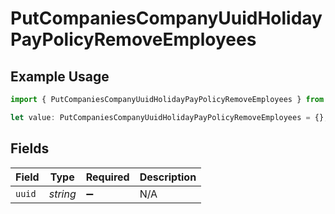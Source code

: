 # PutCompaniesCompanyUuidHolidayPayPolicyRemoveEmployees

## Example Usage

```typescript
import { PutCompaniesCompanyUuidHolidayPayPolicyRemoveEmployees } from "@gusto/embedded-api/models/operations";

let value: PutCompaniesCompanyUuidHolidayPayPolicyRemoveEmployees = {};
```

## Fields

| Field              | Type               | Required           | Description        |
| ------------------ | ------------------ | ------------------ | ------------------ |
| `uuid`             | *string*           | :heavy_minus_sign: | N/A                |